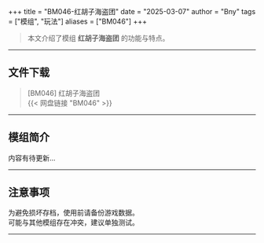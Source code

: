 +++
title = "BM046-红胡子海盗团"
date = "2025-03-07"
author = "Bny"
tags = ["模组", "玩法"]
aliases = ["BM046"]
+++

> 本文介绍了模组 **红胡子海盗团** 的功能与特点。

---

## 文件下载

> [BM046] 红胡子海盗团  
{{< 网盘链接 "BM046" >}}  

---

## 模组简介

>  
内容有待更新...  

---

## 注意事项

>  
为避免损坏存档，使用前请备份游戏数据。  
可能与其他模组存在冲突，建议单独测试。  

---

